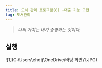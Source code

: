 ```yaml
---
title: 도서 관리 프로그램(8) -대출 기능 구현
tag: 도서관리
---
```




> _나의 가치는 내가 증명하는 것이다._

## 실행 

![1](C:\Users\ehdtj\OneDrive\바탕 화면\1.JPG)

